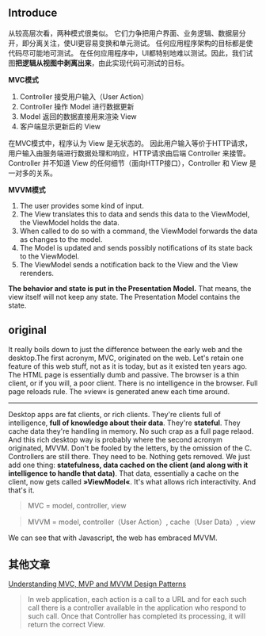 ## Introduce

从较高层次看，两种模式很类似。
它们力争把用户界面、业务逻辑、数据层分开，即分离关注，使UI更容易变换和单元测试。
任何应用程序架构的目标都是使代码尽可能地可测试。
在任何应用程序中，UI都特别地难以测试。因此，我们试图**把逻辑从视图中剥离出来**，由此实现代码可测试的目标。

**MVC模式**

 1. Controller 接受用户输入（User Action）
 2. Controller 操作 Model 进行数据更新
 3. Model 返回的数据直接用来渲染 View
 4. 客户端显示更新后的 View

在MVC模式中，程序认为 View 是无状态的。
因此用户输入等价于HTTP请求，用户输入由服务端进行数据处理和响应，HTTP请求由后端 Controller 来接管。
Controller 并不知道 View 的任何细节（面向HTTP接口），Controller 和 View 是一对多的关系。

**MVVM模式**

 1. The user provides some kind of input.
 2. The View translates this to data and sends this data to the ViewModel, the ViewModel holds the data.
 3. When called to do so with a command, the ViewModel forwards the data as changes to the model.
 4. The Model is updated and sends possibly notifications of its state back to the ViewModel.
 5. The ViewModel sends a notification back to the View and the View rerenders.

**The behavior and state is put in the Presentation Model.**
That means, the view itself will not keep any state.
The Presentation Model contains the state.

## original

It really boils down to just the difference between the early web and the desktop.The first acronym, MVC, originated on the web.
Let's retain one feature of this web stuff, not as it is today, but as it existed ten years ago.
The HTML page is essentially dumb and passive. The browser is a thin client, or if you will, a poor client. There is no intelligence in the browser.
Full page reloads rule. The »view« is generated anew each time around.

----------

Desktop apps are fat clients, or rich clients. They're clients full of intelligence, **full of knowledge about their data**.
They're **stateful**. They cache data they're handling in memory. No such crap as a full page relaod.
And this rich desktop way is probably where the second acronym originated, MVVM.
Don't be fooled by the letters, by the omission of the C. Controllers are still there. They need to be. Nothing gets removed.
We just add one thing: **statefulness, data cached on the client (and along with it intelligence to handle that data)**.
That data, essentially a cache on the client, now gets called **»ViewModel«**. It's what allows rich interactivity. And that's it.

> MVC = model, controller, view

> MVVM = model, controller（User Action）, cache（User Data）, view

We can see that with Javascript, the web has embraced MVVM.


## 其他文章

[Understanding MVC, MVP and MVVM Design Patterns](http://www.dotnet-tricks.com/Tutorial/designpatterns/2FMM060314-Understanding-MVC,-MVP-and-MVVM-Design-Patterns.html)

> In web application, each action is a call to a URL and for each such call there is a controller available in the application who respond to such call. Once that Controller has completed its processing, it will return the correct View.